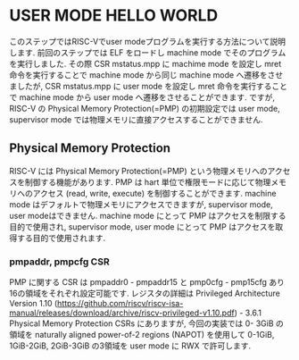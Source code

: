 # USER MODE HELLO WORLD
このステップではRISC-Vでuser modeプログラムを実行する方法について説明します.
前回のステップでは ELF をロードし machine mode でそのプログラムを実行しました.
その際 CSR mstatus.mpp に machime mode を設定し mret 命令を実行することで
machine mode から同じ machine mode へ遷移をさせましたが, CSR mstatus.mpp に user
mode を設定し mret 命令を実行することで machine mode から user mode
へ遷移をさせることができます. ですが, RISC-V の Physical Memory Protection(=PMP)
の初期設定では user mode, supervisor mode
では物理メモリに直接アクセスすることができません.

## Physical Memory Protection
RISC-V には Physical Memory Protection(=PMP) という物理メモリへのアクセスを制御する機能があります. PMP は hart 単位で権限モードに応じて物理メモリへのアクセス (read, write, execute) を制御することができます.
machine mode はデフォルトで物理メモリにアクセスできますが, supervisor mode, user modeはできません. machine mode にとって PMP はアクセスを制限する目的で使用され, supervisor mode, user mode にとって PMP はアクセスを取得する目的で使用されます.

### pmpaddr, pmpcfg CSR
PMP に関する CSR は pmpaddr0 - pmpaddr15 と pmp0cfg - pmp15cfg あり16の領域をそれぞれ設定可能です. レジスタの詳細は Privileged Architecture Version 1.10 (https://github.com/riscv/riscv-isa-manual/releases/download/archive/riscv-privileged-v1.10.pdf) - 3.6.1 Physical Memory Protection CSRs にありますが, 今回の実装では 0- 3GiB の領域を naturally aligned power-of-2 regions (NAPOT) を使用して 0-1GiB, 1GiB-2GiB, 2GiB-3GiB の3領域を user mode に RWX で許可します.
